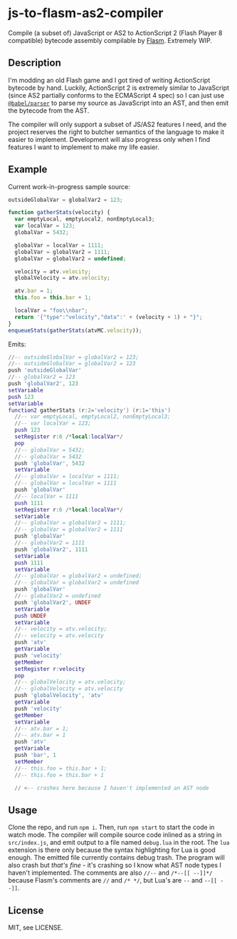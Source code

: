# js-to-flasm-as2-compiler

Compile (a subset of) JavaScript or AS2 to ActionScript 2 (Flash Player 8 compatible) bytecode assembly compilable by [Flasm](http://flasm.sourceforge.net/). Extremely WIP.

## Description

I'm modding an old Flash game and I got tired of writing ActionScript bytecode by hand. Luckily, ActionScript 2 is extremely similar to JavaScript (since AS2 partially conforms to the ECMAScript 4 spec) so I can just use [`@babel/parser`](https://babeljs.io/docs/en/babel-parser) to parse my source as JavaScript into an AST, and then emit the bytecode from the AST.

The compiler will only support a subset of JS/AS2 features I need, and the project reserves the right to butcher semantics of the language to make it easier to implement. Development will also progress only when I find features I want to implement to make my life easier.

## Example

Current work-in-progress sample source:

```js
outsideGlobalVar = globalVar2 = 123;

function gatherStats(velocity) {
  var emptyLocal, emptyLocal2, nonEmptyLocal3;
  var localVar = 123;
  globalVar = 5432;

  globalVar = localVar = 1111;
  globalVar = globalVar2 = 1111;
  globalVar = globalVar2 = undefined;

  velocity = atv.velocity;
  globalVelocity = atv.velocity;

  atv.bar = 1;
  this.foo = this.bar + 1;

  localVar = "foo\\nbar";
  return '{"type":"velocity","data":' + (velocity + 1) + "}";
}
enqueueStats(gatherStats(atvMC.velocity));
```

Emits:

```lua
//-- outsideGlobalVar = globalVar2 = 123;
//-- outsideGlobalVar = globalVar2 = 123
push 'outsideGlobalVar'
//-- globalVar2 = 123
push 'globalVar2', 123
setVariable
push 123
setVariable
function2 gatherStats (r:2='velocity') (r:1='this')
  //-- var emptyLocal, emptyLocal2, nonEmptyLocal3;
  //-- var localVar = 123;
  push 123
  setRegister r:6 /*local:localVar*/
  pop
  //-- globalVar = 5432;
  //-- globalVar = 5432
  push 'globalVar', 5432
  setVariable
  //-- globalVar = localVar = 1111;
  //-- globalVar = localVar = 1111
  push 'globalVar'
  //-- localVar = 1111
  push 1111
  setRegister r:6 /*local:localVar*/
  setVariable
  //-- globalVar = globalVar2 = 1111;
  //-- globalVar = globalVar2 = 1111
  push 'globalVar'
  //-- globalVar2 = 1111
  push 'globalVar2', 1111
  setVariable
  push 1111
  setVariable
  //-- globalVar = globalVar2 = undefined;
  //-- globalVar = globalVar2 = undefined
  push 'globalVar'
  //-- globalVar2 = undefined
  push 'globalVar2', UNDEF
  setVariable
  push UNDEF
  setVariable
  //-- velocity = atv.velocity;
  //-- velocity = atv.velocity
  push 'atv'
  getVariable
  push 'velocity'
  getMember
  setRegister r:velocity
  pop
  //-- globalVelocity = atv.velocity;
  //-- globalVelocity = atv.velocity
  push 'globalVelocity', 'atv'
  getVariable
  push 'velocity'
  getMember
  setVariable
  //-- atv.bar = 1;
  //-- atv.bar = 1
  push 'atv'
  getVariable
  push 'bar', 1
  setMember
  //-- this.foo = this.bar + 1;
  //-- this.foo = this.bar + 1

  // <-- crashes here because I haven't implemented an AST node
```

## Usage

Clone the repo, and run `npm i`. Then, run `npm start` to start the code in watch mode. The compiler will compile source code inlined as a string in `src/index.js`, and emit output to a file named `debug.lua` in the root. The `lua` extension is there only because the syntax highlighting for Lua is good enough. The emitted file currently contains debug trash. The program will also crash but _that's fine_ - it's crashing so I know what AST node types I haven't implemented. The comments are also `//--` and `/*--[[ --]]*/` because Flasm's comments are `//` and `/* */`, but Lua's are `--` and `--[[ --]]`.

## License

MIT, see LICENSE.
